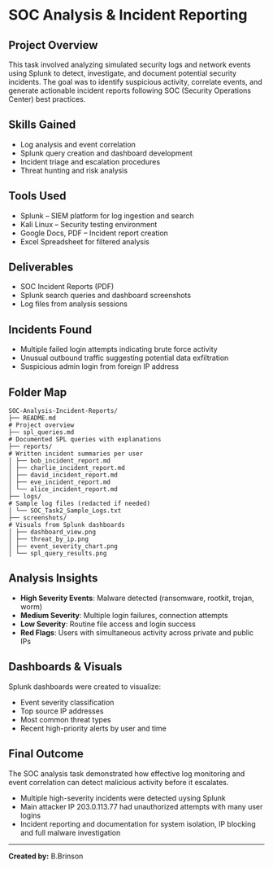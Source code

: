 # SOC Analysis & Incident Reporting

## Project Overview
This task involved analyzing simulated security logs and network events using Splunk to detect, investigate, and document potential security incidents. The goal was to identify suspicious activity, correlate events, and generate actionable incident reports following SOC (Security Operations Center) best practices.

## Skills Gained
- Log analysis and event correlation
- Splunk query creation and dashboard development
- Incident triage and escalation procedures
- Threat hunting and risk analysis

## Tools Used
- Splunk – SIEM platform for log ingestion and search
- Kali Linux – Security testing environment
- Google Docs, PDF – Incident report creation
- Excel Spreadsheet for filtered analysis

## Deliverables
- SOC Incident Reports (PDF)
- Splunk search queries and dashboard screenshots
- Log files from analysis sessions

## Incidents Found
- Multiple failed login attempts indicating brute force activity
- Unusual outbound traffic suggesting potential data exfiltration
- Suspicious admin login from foreign IP address

## Folder Map
```
SOC-Analysis-Incident-Reports/
├── README.md 
# Project overview
├── spl_queries.md 
# Documented SPL queries with explanations
├── reports/ 
# Written incident summaries per user
│ ├── bob_incident_report.md
│ ├── charlie_incident_report.md
│ ├── david_incident_report.md
│ ├── eve_incident_report.md
│ └── alice_incident_report.md
├── logs/ 
# Sample log files (redacted if needed)
│ └── SOC_Task2_Sample_Logs.txt
├── screenshots/ 
# Visuals from Splunk dashboards
│ ├── dashboard_view.png
│ ├── threat_by_ip.png
│ ├── event_severity_chart.png
│ └── spl_query_results.png
```
## Analysis Insights

- **High Severity Events**: Malware detected (ransomware, rootkit, trojan, worm)
- **Medium Severity**: Multiple login failures, connection attempts
- **Low Severity**: Routine file access and login success  
- **Red Flags**: Users with simultaneous activity across private and public IPs

## Dashboards & Visuals

Splunk dashboards were created to visualize:
- Event severity classification
- Top source IP addresses
- Most common threat types
- Recent high-priority alerts by user and time

## Final Outcome
The SOC analysis task demonstrated how effective log monitoring and event correlation can detect malicious activity before it escalates.

- Multiple high-severity incidents were detected uysing Splunk  
- Main attacker IP 203.0.113.77 had unauthorized attempts with many user logins
- Incident reporting and documentation for system isolation, IP blocking and full malware investigation

---

**Created by:** B.Brinson
